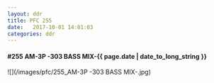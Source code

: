 ```yaml
---
layout: ddr
title: PFC 255
date:   2017-10-01 14:01:03
categories: ddr
---
```


#### **#255** AM-3P -303 BASS MIX-<span class="pull-right">{{ page.date | date_to_long_string }}</span>
![](/images/pfc/255_AM-3P -303 BASS MIX-.jpg)
